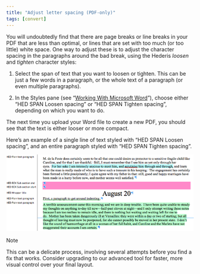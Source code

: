 ```yaml
---
title: "Adjust letter spacing (PDF-only)"
tags: [convert]
---
```

 
<html><body><section data-type="chapter" class="hsecchapter" data-hederis-type="hsecchapter" id="adjust-line-breaks" data-pi-attrs="id: adjust-line-breaks; data-tags: convert;" role="doc-chapter" data-tags="convert" data-author-name=" " data-book-title=" " title="Adjust letter spacing (PDF-only)"><p class="hblkp" data-hederis-type="hblkp" id="pgzHUapLK">You will undoubtedly find that there are page breaks or line breaks in your PDF that are less than optimal, or lines that are set with too much (or too little) white space. One way to adjust these is to adjust the character spacing in the paragraphs around the bad break, using the Hederis <em data-hederis-type="hspanem" id="pnxD5qvym">loosen</em> and <em class="hspanem" data-hederis-type="hspanem" id="p4gz9XMKB">tighten</em> character styles:</p><ol class="hwprnumlist" data-hederis-type="hwprnumlist" id="pnWtS7RGZ"><li class="hblkoli" data-hederis-type="hblkoli" id="liERv5ivyb"><p class="hblkoli" data-hederis-type="hblklip" id="p7CtLsLGF">Select the span of text that you want to loosen or tighten. This can be just a few words in a paragraph, or the whole text of a paragraph (or even multiple paragraphs). </p></li><li class="hblkoli" data-hederis-type="hblkoli" id="liNlWy7TY3"><p class="hblkoli" data-hederis-type="hblklip" id="p7vyYdLBc">In the Styles pane (see &#8220;<a href="{% link _docs/fine-tune-styles.md %}" class="hspana" data-hederis-type="hspana" id="pCWhbaTCe">Working With Microsoft Word</a>&#8221;), choose either &#8220;HED SPAN Loosen spacing&#8221; or &#8220;HED SPAN Tighten spacing&#8221;, depending on which you want to do.</p></li></ol><p class="hblkp" data-hederis-type="hblkp" id="pnfwv2zLh">The next time you upload your Word file to create a new PDF, you should see that the text is either looser or more compact.</p><p class="hblkp" data-hederis-type="hblkp" id="pOPUWiSKy">Here&#8217;s an example of a single line of text styled with &#8220;HED SPAN Loosen spacing&#8221;, and an entire paragraph styled with &#8220;HED SPAN Tighten spacing&#8221;.</p><img data-hederis-type="hblkimg" class="hblkimg" id="pkoYiv1ET" src="/images/loosetight1.png" data-img-src="/images/loosetight1.png"/><aside class="hwprbox box" data-hederis-type="hwprbox" id="pCqnnYfaY" data-type="sidebar"><p class="hblktype" data-hederis-type="hblktype" id="pYbeYDdUN">Note</p><p class="hblkp" data-hederis-type="hblkp" id="pjTHaIqPB">This can be a delicate process, involving several attempts before you find a fix that works. Consider upgrading to our advanced tool for faster, more visual control over your final layout.</p></aside></section></body></html>
